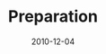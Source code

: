 ---
layout: message
category: message
series: "The 365 Days of Christmas"
title: "Preparation"
date: 2010-12-04
message_id: 648
---